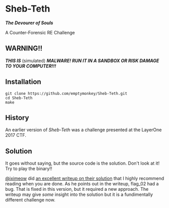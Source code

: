 # Sheb-Teth

___The Devourer of Souls___

A Counter-Forensic RE Challenge

## WARNING!!
___THIS IS___ (simulated) ___MALWARE! RUN IT IN A SANDBOX OR RISK DAMAGE TO YOUR COMPUTER!!!___

## Installation ##

	git clone https://github.com/emptymonkey/Sheb-Teth.git
	cd Sheb-Teth
	make

## History
An earlier version of _Sheb-Teth_ was a challenge presented at the LayerOne 2017 CTF.

## Solution ##
It goes without saying, but the source code is the solution. Don't look at it! Try to play the binary!! 

[@iximeow](https://twitter.com/iximeow) did [an excellent writeup on their solution](https://www.iximeow.net/ctfs/2017/layerone/writeup_sheb-teth.html) that I highly recommend reading when you are done. As he points out in the writeup, flag_02 had a bug. That is fixed in this version, but it required a new approach. The writeup may give _some_ insight into the solution but it is a fundimentally different challenge now. 

